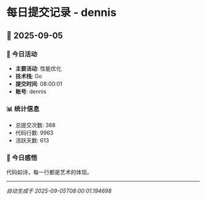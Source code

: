 # 每日提交记录 - dennis

## 📅 2025-09-05

### 🎯 今日活动
- **主要活动**: 性能优化
- **技术栈**: Go
- **提交时间**: 08:00:01
- **账号**: dennis

### 📊 统计信息
- 总提交次数: 368
- 代码行数: 9963
- 活跃天数: 613

### 💭 今日感悟
代码如诗，每一行都是艺术的体现。

---
*自动生成于 2025-09-05T08:00:01.194698*
